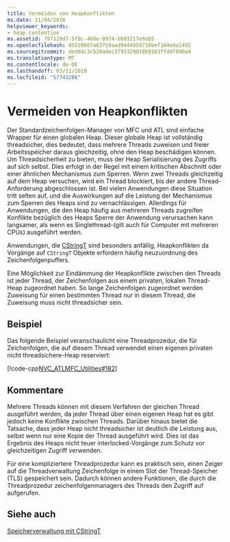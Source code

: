 ```yaml
---
title: Vermeiden von Heapkonflikten
ms.date: 11/04/2016
helpviewer_keywords:
- heap contention
ms.assetid: 797129d7-5f8c-4b0e-8974-bb93217e9ab5
ms.openlocfilehash: 45510607a63759aad9444959716bef164eda1492
ms.sourcegitcommit: dedd4c3cb28adec3793329018b9163ffddf890a4
ms.translationtype: MT
ms.contentlocale: de-DE
ms.lasthandoff: 03/11/2019
ms.locfileid: "57743286"
---
```

# <a name="avoidance-of-heap-contention"></a>Vermeiden von Heapkonflikten

Der Standardzeichenfolgen-Manager von MFC und ATL sind einfache Wrapper für einen globalen Heap. Dieser globale Heap ist vollständig threadsicher, dies bedeutet, dass mehrere Threads zuweisen und freier Arbeitsspeicher daraus gleichzeitig, ohne den Heap beschädigen können. Um Threadsicherheit zu bieten, muss der Heap Serialisierung des Zugriffs auf sich selbst. Dies erfolgt in der Regel mit einem kritischen Abschnitt oder einer ähnlichen Mechanismus zum Sperren. Wenn zwei Threads gleichzeitig auf dem Heap versuchen, wird ein Thread blockiert, bis der andere Thread-Anforderung abgeschlossen ist. Bei vielen Anwendungen diese Situation tritt selten auf, und die Auswirkungen auf die Leistung der Mechanismus zum Sperren des Heaps sind zu vernachlässigen. Allerdings für Anwendungen, die den Heap häufig aus mehreren Threads zugreifen Konflikte bezüglich des Heaps Sperre der Anwendung verursachen kann langsamer, als wenn es Singlethread-(gilt auch für Computer mit mehreren CPUs) ausgeführt werden.

Anwendungen, die [CStringT](../atl-mfc-shared/reference/cstringt-class.md) sind besonders anfällig, Heapkonflikten da Vorgänge auf `CStringT` Objekte erfordern häufig neuzuordnung des Zeichenfolgenpuffers.

Eine Möglichkeit zur Eindämmung der Heapkonflikte zwischen den Threads ist jeder Thread, der Zeichenfolgen aus einem privaten, lokalen Thread-Heap zugeordnet haben. So lange Zeichenfolgen zugeordnet werden Zuweisung für einen bestimmten Thread nur in diesem Thread, die Zuweisung muss nicht threadsicher sein.

## <a name="example"></a>Beispiel

Das folgende Beispiel veranschaulicht eine Threadprozedur, die für Zeichenfolgen, die auf diesem Thread verwendet einen eigenen privaten nicht threadsichere-Heap reserviert:

[!code-cpp[NVC_ATLMFC_Utilities#182](../atl-mfc-shared/codesnippet/cpp/avoidance-of-heap-contention_1.cpp)]

## <a name="comments"></a>Kommentare

Mehrere Threads können mit diesem Verfahren der gleichen Thread ausgeführt werden, da jeder Thread über einen eigenen Heap hat es gibt jedoch keine Konflikte zwischen Threads. Darüber hinaus bietet die Tatsache, dass jeder Heap nicht threadsicher ist deutlich die Leistung aus, selbst wenn nur eine Kopie der Thread ausgeführt wird. Dies ist das Ergebnis des Heaps nicht teuer interlocked-Vorgänge zum Schutz vor gleichzeitigen Zugriff verwenden.

Für eine kompliziertere Threadprozedur kann es praktisch sein, einen Zeiger auf die Threadverwaltung Zeichenfolge in einem Slot der Thread-Speicher (TLS) gespeichert sein. Dadurch können andere Funktionen, die durch die Threadprozedur zeichenfolgenmanagers des Threads den Zugriff auf aufgerufen.

## <a name="see-also"></a>Siehe auch

[Speicherverwaltung mit CStringT](../atl-mfc-shared/memory-management-with-cstringt.md)
